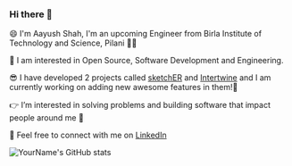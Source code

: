 ### Hi there 👋
😄 I'm Aayush Shah, I'm an upcoming Engineer from Birla Institute of Technology and Science, Pilani 👨‍💻

🤩 I am interested in Open Source, Software Development and Engineering.

😎 I have developed 2 projects called [sketchER](https://github.com/aayush226/sketchER) and [Intertwine](https://github.com/aayush226/Intertwine) and I am currently working on adding new awesome features in them!🚀

👉 I’m interested in solving problems and building software that impact people around me 🙌

🤝 Feel free to connect with me on [LinkedIn](http://www.linkedin.com/in/aayush-jayesh-shah)



![YourName's GitHub stats](https://github-readme-stats.vercel.app/api?username=aayush226&show_icons=true)
